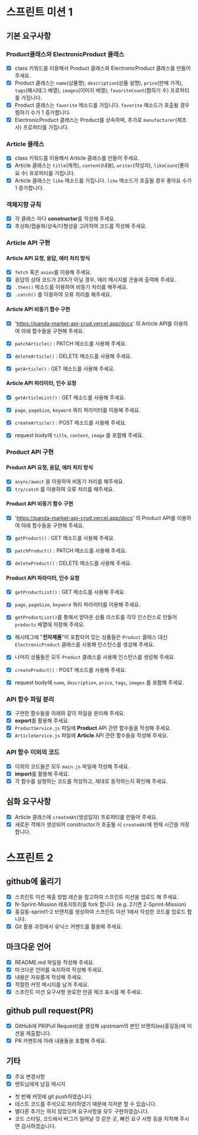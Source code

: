 # 스프린트 미션 1
## 기본 요구사항

### Product클래스와 ElectronicProduct 클래스
- [x] class 키워드를 이용해서 Product 클래스와 ElectronicProduct 클래스를 만들어 주세요.
- [x] Product 클래스는 `name`(상품명), `description`(상품 설명), `price`(판매 가격), `tags`(해시태그 배열), `images`(이미지 배열), `favoriteCount`(찜하기 수) 프로퍼티를 가집니다.
- [x] Product 클래스는 `favorite` 메소드를 가집니다. `favorite` 메소드가 호출될 경우 찜하기 수가 1 증가합니다.
- [x] ElectronicProduct 클래스는 Product를 상속하며, 추가로 `manufacturer`(제조사) 프로퍼티를 가집니다.

### Article 클래스
- [x] class 키워드를 이용해서 Article 클래스를 만들어 주세요.
- [x] Article 클래스는 `title`(제목), `content`(내용), `writer`(작성자), `likeCount`(좋아요 수) 프로퍼티를 가집니다.
- [x] Article 클래스는 `like` 메소드를 가집니다. `like` 메소드가 호출될 경우 좋아요 수가 1 증가합니다.

### 객체지향 규칙
- [x] 각 클래스 마다 **constructor**를 작성해 주세요.
- [x] 추상화/캡슐화/상속/다형성을 고려하여 코드를 작성해 주세요.

### Article API 구현

#### Article API 요청, 응답, 에러 처리 방식
- [x] `fetch` 혹은 `axios`를 이용해 주세요.
- [x] 응답의 상태 코드가 2XX가 아닐 경우, 에러 메시지를 콘솔에 출력해 주세요.
- [x] `.then()` 메소드를 이용하여 비동기 처리를 해주세요.
- [x] `.catch()` 를 이용하여 오류 처리를 해주세요.

#### Article API 비동기 함수 구현
- [x] 'https://panda-market-api-crud.vercel.app/docs' 의 Article API를 이용하여 아래 함수들을 구현해 주세요.

- [x] `patchArticle()` : PATCH 메소드를 사용해 주세요.
- [x] `deleteArticle()` : DELETE 메소드를 사용해 주세요.
- [x] `getArticle()` : GET 메소드를 사용해 주세요.

#### Article API 파라미터, 인수 요청
- [x] `getArticleList()` : GET 메소드를 사용해 주세요.
- [x] `page`, `pageSize`, `keyword` 쿼리 파라미터를 이용해 주세요.

- [x] `createArticle()` : POST 메소드를 사용해 주세요.
- [x] request body에 `title`, `content`, `image` 를 포함해 주세요.

### Product API 구현

#### Product API 요청, 응답, 에러 처리 방식
- [x] `async/await` 을 이용하여 비동기 처리를 해주세요.
- [x] `try/catch` 를 이용하여 오류 처리를 해주세요.

#### Product API 비동기 함수 구현
- [x] 'https://panda-market-api-crud.vercel.app/docs' 의 Product API를 이용하여 아래 함수들을 구현해 주세요.

- [x] `getProduct()` : GET 메소드를 사용해 주세요.
- [x] `patchProduct()` : PATCH 메소드를 사용해 주세요.
- [x] `deleteProduct()` : DELETE 메소드를 사용해 주세요.

#### Product API 파라미터, 인수 요청
- [x] `getProductList()` : GET 메소드를 사용해 주세요.
- [x] `page`, `pageSize`, `keyword` 쿼리 파라미터를 이용해 주세요.
- [x] `getProductList()`를 통해서 받아온 상품 리스트를 각각 인스턴스로 만들어 `products` 배열에 저장해 주세요.
- [x] 해시태그에 "**전자제품**"이 포함되어 있는 상품들은 `Product` 클래스 대신 `ElectronicProduct` 클래스를 사용해 인스턴스를 생성해 주세요.
- [x] 나머지 상품들은 모두 `Product` 클래스를 사용해 인스턴스를 생성해 주세요.

- [x] `createProduct()` : POST 메소드를 사용해 주세요.
- [x] request body에 `name`, `description`, `price`, `tags`, `images` 를 포함해 주세요.

### API 함수 파일 분리
- [x] 구현한 함수들을 아래와 같이 파일을 분리해 주세요.
- [x] **export**를 활용해 주세요.
- [x] `ProductService.js` 파일에 **Product** API 관련 함수들을 작성해 주세요.
- [x] `ArticleService.js` 파일에 **Article** API 관련 함수들을 작성해 주세요.

### API 함수 이외의 코드
- [x] 이외의 코드들은 모두 `main.js` 파일에 작성해 주세요.
- [x] **import**를 활용해 주세요.
- [x] 각 함수를 실행하는 코드를 작성하고, 제대로 동작하는지 확인해 주세요.

## 심화 요구사항
- [x] Article 클래스에 `createdAt`(생성일자) 프로퍼티를 만들어 주세요.
- [x] 새로운 객체가 생성되어 constructor가 호출될 시 `createdAt`에 현재 시간을 저장합니다.

# 스프린트 2
## github에 올리기
- [x] 스프린트 미션 제출 방법 레슨을 참고하여 스프린트 미션을 업로드 해 주세요.
- [x] N-Sprint-Mission 레포지토리를 fork 합니다. (e.g. 2기면 2-Sprint-Mission)
- [x] 홍길동-sprint1-2 브랜치를 생성하여 스프린트 미션 1에서 작성한 코드를 업로드 합니다.
- [x] Git 활용 과정에서 유닉스 커맨드를 활용해 주세요.

## 마크다운 언어
- [x] README.md 파일을 작성해 주세요.
- [x] 마크다운 언어를 숙지하여 작성해 주세요.
- [x] 내용은 자유롭게 작성해 주세요.
- [x] 적절한 커밋 메시지를 남겨 주세요.
- [x] 스프린트 미션 요구사항 완료한 만큼 체크 표시를 해 주세요.

## github pull request(PR)
- [x]  GitHub에 PR(Pull Request)을 생성해 upstream의 본인 브랜치(ex)홍길동)에 미션을 제출합니다.
- [x]  PR 커멘트에 아래 내용들을 포함해 주세요.

## 기타
- [x]  주요 변경사항
- [x]  멘토님에게 남길 메시지
* 첫 번째 커밋에 git push하였습니다.
* 테스트 코드를 주석으로 처리하였기 때문에 지저분 할 수 있습니다.
* 별다른 추가는 하지 않았으며 요구사항을 모두 구현하였습니다.
* 코드 스타일, 코드에서 버그가 일어날 것 같은 곳, 빠진 요구 사항 등을 지적해 주시면 감사하겠습니다.